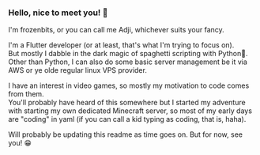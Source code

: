 ### Hello, nice to meet you! 👋

I'm frozenbits, or you can call me Adji, whichever suits your fancy.

I'm a Flutter developer (or at least, that's what I'm trying to focus on).\
But mostly I dabble in the dark magic of spaghetti scripting with Python🐍.\
Other than Python, I can also do some basic server management be it via AWS or ye olde regular linux VPS provider.

I have an interest in video games, so mostly my motivation to code comes from them.\
You'll probably have heard of this somewhere but I started my adventure with starting my own dedicated Minecraft server, so most of my early days are "coding" in yaml (if you can call a kid typing as coding, that is, haha).

Will probably be updating this readme as time goes on. But for now, see you! 😁
